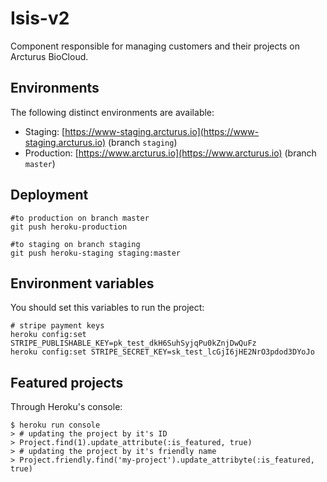 # Isis-v2

Component responsible for managing customers and their projects on Arcturus BioCloud.

## Environments

The following distinct environments are available:

- Staging: [https://www-staging.arcturus.io](https://www-staging.arcturus.io) (branch `staging`)
- Production: [https://www.arcturus.io](https://www.arcturus.io) (branch `master`)

## Deployment

```shell
#to production on branch master
git push heroku-production

#to staging on branch staging
git push heroku-staging staging:master
```

## Environment variables

You should set this variables to run the project:

```shell
# stripe payment keys
heroku config:set STRIPE_PUBLISHABLE_KEY=pk_test_dkH6SuhSyjqPu0kZnjDwQuFz
heroku config:set STRIPE_SECRET_KEY=sk_test_lcGjI6jHE2NrO3pdod3DYoJo
```

## Featured projects

Through Heroku's console:

```shell
$ heroku run console
> # updating the project by it's ID
> Project.find(1).update_attribute(:is_featured, true)
> # updating the project by it's friendly name
> Project.friendly.find('my-project').update_attribyte(:is_featured, true)
```

